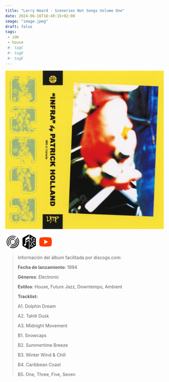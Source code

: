 ```yaml
---
title: "Larry Heard - Sceneries Not Songs Volume One"
date: 2024-06-16T16:49:15+02:00
image: "image.jpeg"
draft: false
tags:
 - idm
 - house
 #- tagC
 #- tagD
 #- tagE
---
```

![cover](image.jpeg (Larry-Heard - Sceneries-Not-Songs-Volume-One))
 
[![discogs](../links/svg/discogs.png (discogs))](https://www.discogs.com/master/6630)
[![musicbrainz](../links/svg/musicbrainz.png (musicbrainz))](https://musicbrainz.org/release/5bb67b18-e11c-424c-b3c9-6cb288039a49)
[![youtube](../links/svg/youtube.png (youtube))](https://www.youtube.com/playlist?list=PLJVAb6pyqGfoWK8m8yI2AotjNRHIiquox)
 
<!-- [![bandcamp](../links/svg/bandcamp.png (bandcamp))]() -->
<!-- [![lastfm](../links/svg/lastfm.png (lastfm))]() -->
<!-- [![spotify](../links/svg/spotify.png (putify))]() -->
 
> Información del álbum facilitada por discogs.com:
> 
> **Fecha de lanzamiento**: 1994
> 
> **Géneros**: Electronic
> 
> **Estilos**: House, Future Jazz, Downtempo, Ambient
> 
> **Tracklist:**
> 
>   A1. Dolphin Dream    
> 
>   A2. Tahiti Dusk    
> 
>   A3. Midnight Movement    
> 
>   B1. Snowcaps    
> 
>   B2. Summertime Breeze    
> 
>   B3. Winter Wind & Chill    
> 
>   B4. Caribbean Coast    
> 
>   B5. One, Three, Five, Seven    
> 

